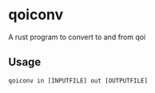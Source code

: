 # qoiconv

A rust program to convert to and from qoi

## Usage

```
qoiconv in [INPUTFILE] out [OUTPUTFILE]
```
